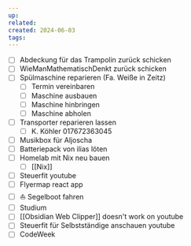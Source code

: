 ```yaml
---
up: 
related: 
created: 2024-06-03
tags:
---
```

- [ ] Abdeckung für das Trampolin zurück schicken
- [ ] WieManMathematischDenkt zurück schicken
- [ ] Spülmaschine reparieren (Fa. Weiße in Zeitz)
	- [ ] Termin vereinbaren
	- [ ] Maschine ausbauen
	- [ ] Maschine hinbringen
	- [ ] Maschine abholen
- [ ] Transporter reparieren lassen
	- [ ] K. Köhler 017672363045
- [ ] Musikbox für Aljoscha
- [ ] Batteriepack von ilias löten
- [ ] Homelab mit Nix neu bauen
	- [ ] [[Nix]]
- [ ] Steuerfit youtube
- [ ] Flyermap react app
- [ ] ⛵ Segelboot fahren
- [ ] Studium
- [ ] [[Obsidian Web Clipper]] doesn't work on youtube
- [ ] Steuerfit für Selbstständige anschauen youtube
- [ ] CodeWeek
